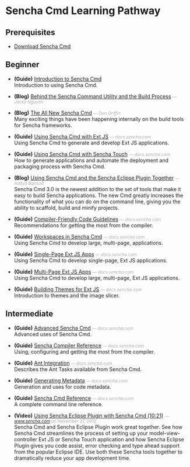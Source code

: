 # Sencha Cmd Learning Pathway


## Prerequisites

- [Download Sencha Cmd](undefined) <small style='color:#aaa;'></small>  
  

## Beginner

- **(Guide)** [Introduction to Sencha Cmd](undefined) <small style='color:#aaa;'></small>  
  Introduction to using Sencha Cmd.

- **(Blog)** [Behind the Sencha Command Utility and the Build Process](http://www.sencha.com/blog/behind-sencha-command-and-the-build-process/) <small style='color:#aaa;'>&mdash; _Jacky Nguyen_</small>  
  
- **(Blog)** [The All New Sencha Cmd](http://www.sencha.com/blog/all-new-sencha-cmd/) <small style='color:#aaa;'>&mdash; _Don Griffin_</small>  
  Many exciting things have been happening internally on the build tools for Sencha frameworks.

- **(Guide)** [Using Sencha Cmd with Ext JS](http://docs.sencha.com/ext-js/4-1/#!/guide/command_app) <small style='color:#aaa;'>&mdash; _docs.sencha.com_</small>  
  Using Sencha Cmd to generate and develop Ext JS applications.

- **(Guide)** [Using Sencha Cmd with Sencha Touch](http://docs.sencha.com/touch/2-1/#!/guide/command_app) <small style='color:#aaa;'>&mdash; _docs.sencha.com_</small>  
  How to generate applications and automate the deployment and packaging process with Sencha Cmd.

- **(Blog)** [Using Sencha Cmd and the Sencha Eclipse Plugin Together](http://www.sencha.com/blog/using-sencha-cmd-and-the-sencha-eclipse-plugin-together/) <small style='color:#aaa;'>&mdash; _Aditya Bansod_</small>  
  Sencha Cmd 3.0 is the newest addition to the set of tools that make it easy to build Sencha applications. The new Cmd greatly increases the functionality of what you can do on the command line, giving you the ability to scaffold, build and minify projects.

- **(Guide)** [Compiler-Friendly Code Guidelines](http://docs.sencha.com/ext-js/4-1/#!/guide/command_code) <small style='color:#aaa;'>&mdash; _docs.sencha.com_</small>  
  Recommendations for getting the most from the compiler.

- **(Guide)** [Workspaces in Sencha Cmd](http://docs.sencha.com/ext-js/4-1/#!/guide/command_workspace) <small style='color:#aaa;'>&mdash; _docs.sencha.com_</small>  
  Using Sencha Cmd to develop large, multi-page, applications.

- **(Guide)** [Single-Page Ext JS Apps](http://docs.sencha.com/ext-js/4-1/#!/guide/command_app_single) <small style='color:#aaa;'>&mdash; _docs.sencha.com_</small>  
  Using Sencha Cmd to develop single-page, Ext JS applications.

- **(Guide)** [Multi-Page Ext JS Apps](http://docs.sencha.com/ext-js/4-1/#!/guide/command_app_multi) <small style='color:#aaa;'>&mdash; _docs.sencha.com_</small>  
  Using Sencha Cmd to develop large, multi-page, Ext JS applications.

- **(Guide)** [Building Themes for Ext JS](http://docs.sencha.com/ext-js/4-1/#!/guide/command_theme) <small style='color:#aaa;'>&mdash; _docs.sencha.com_</small>  
  Introduction to themes and the image slicer.


## Intermediate

- **(Guide)** [Advanced Sencha Cmd](http://docs.sencha.com/ext-js/4-1/#!/guide/command_advanced) <small style='color:#aaa;'>&mdash; _docs.sencha.com_</small>  
  Advanced uses of Sencha Cmd.

- **(Guide)** [Sencha Compiler Reference](http://docs.sencha.com/ext-js/4-1/#!/guide/command_compiler) <small style='color:#aaa;'>&mdash; _docs.sencha.com_</small>  
  Using, configuring and getting the most from the compiler.

- **(Guide)** [Ant Integration](http://docs.sencha.com/ext-js/4-1/#!/guide/command_ant) <small style='color:#aaa;'>&mdash; _docs.sencha.com_</small>  
  Describes the Ant Tasks available from Sencha Cmd.

- **(Guide)** [Generating Metadata](http://docs.sencha.com/ext-js/4-1/#!/guide/command_compiler_meta) <small style='color:#aaa;'>&mdash; _docs.sencha.com_</small>  
  Generation and uses for code metadata.

- **(Guide)** [Sencha Cmd Reference](http://docs.sencha.com/ext-js/4-1/#!/guide/command_reference) <small style='color:#aaa;'>&mdash; _docs.sencha.com_</small>  
  A complete command line reference.

- **(Video)** [Using Sencha Eclipse Plugin with Sencha Cmd (10:21)](http://www.sencha.com/blog/using-sencha-cmd-and-the-sencha-eclipse-plugin-together/) <small style='color:#aaa;'>&mdash; _www.sencha.com_ on November 27, 2012</small>  
  Sencha Cmd and Sencha Eclipse Plugin work great together. See how Sencha Cmd streamlines the process of setting up your model-view-controller Ext JS or Sencha Touch application and how Sencha Eclipse Plugin gives you code assist, error checking and type ahead support from the popular Eclipse IDE. Use both these Sencha tools together to dramatically reduce your app development time.


